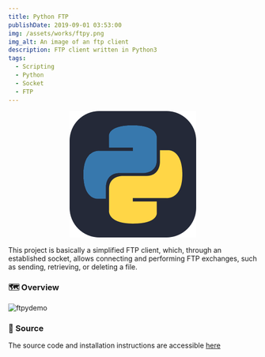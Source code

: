 ```yaml
---
title: Python FTP
publishDate: 2019-09-01 03:53:00
img: /assets/works/ftpy.png
img_alt: An image of an ftp client
description: FTP client written in Python3  
tags:
  - Scripting
  - Python
  - Socket
  - FTP
---
```


<div align="center">  
  <img class="work-icons python-border" src="/icons/python.png">
</div>


This project is basically a simplified FTP client, which, through an established socket, allows connecting and performing FTP exchanges, such as sending, retrieving, or deleting a file.
<br>


### 🗺️ Overview  
![ftpydemo](https://github.com/NullBrunk/FTPy/assets/125673909/ebe09f66-622a-4d32-b26d-d1b3176d556f)


### 📂 Source
The source code and installation instructions are accessible <a href="https://github.com/NullBrunk/FTPy" target="_blank">here</a>

